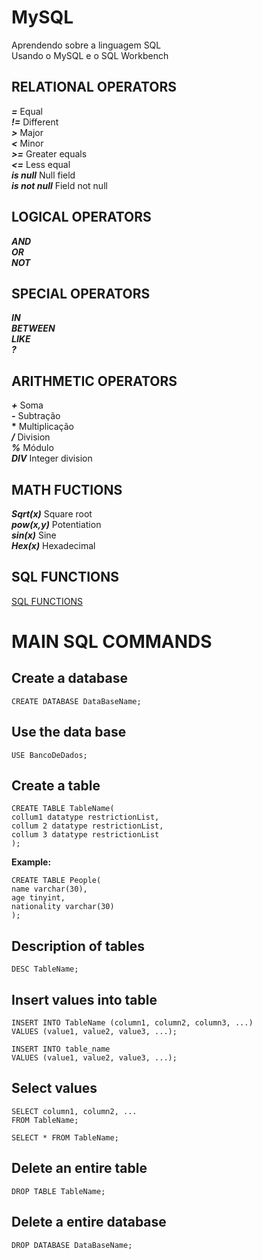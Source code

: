# MySQL
Aprendendo sobre a linguagem SQL <br>
Usando o MySQL e o SQL Workbench

## RELATIONAL OPERATORS

***=*** Equal \
***!=*** Different \
***>*** Major \
***<*** Minor \
***>=*** Greater equals \
***<=*** Less equal \
***is null*** Null field \
***is not null*** Field not null 

## LOGICAL OPERATORS

***AND*** \
***OR***  
***NOT***

## SPECIAL OPERATORS
***IN*** \
***BETWEEN***   
***LIKE*** \
***?***

## ARITHMETIC OPERATORS
***+*** Soma \
***-*** Subtração \
<b>*</b> Multiplicação \
***/*** Division \
***%*** Módulo \
***DIV*** Integer division 

## MATH FUCTIONS
***Sqrt(x)*** Square root \
***pow(x,y)*** Potentiation \
***sin(x)*** Sine \
***Hex(x)*** Hexadecimal

## SQL FUNCTIONS
[SQL FUNCTIONS](https://www.w3schools.com/sql/sql_ref_sqlserver.asp)

# MAIN SQL COMMANDS

## Create a database

~~~
CREATE DATABASE DataBaseName;
~~~

## Use the data base
~~~
USE BancoDeDados;
~~~
## Create a table
~~~
CREATE TABLE TableName(
collum1 datatype restrictionList,
collum 2 datatype restrictionList,
collum 3 datatype restrictionList
);
 ~~~
 **Example:**
~~~
CREATE TABLE People(
name varchar(30),
age tinyint,
nationality varchar(30)
);
~~~

## Description of tables
~~~
DESC TableName;
~~~

## Insert values into table
~~~
INSERT INTO TableName (column1, column2, column3, ...)
VALUES (value1, value2, value3, ...);

INSERT INTO table_name
VALUES (value1, value2, value3, ...);
~~~

## Select values
~~~
SELECT column1, column2, ...
FROM TableName;

SELECT * FROM TableName;
~~~

## Delete an entire table
~~~
DROP TABLE TableName;
~~~

## Delete a entire database
~~~
DROP DATABASE DataBaseName;
~~~

